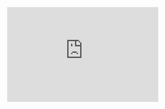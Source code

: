 <iframe src='https://tradingeconomics.com/embed/?s=ukrpcjyr&v=202410160620V20230410&h=220&w=350&ref=/united-kingdom/inflation-cpi' height='220' width='350'  frameborder='0' scrolling='no'></iframe>
